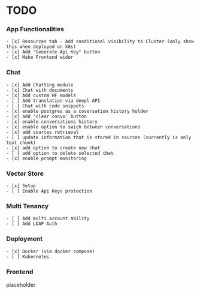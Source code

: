 # TODO

### App Functionalities
    - [x] Resources tab - Add conditional visibility to Cluster (only show this when deployed on k8s)
    - [x] Add "Generate Api Key" button
    - [x] Make Frontend wider

### Chat
    - [x] Add Chatting module
    - [x] Chat with documents
    - [x] Add custom HF models
    - [ ] Add translation via deepl API
    - [ ] Chat with code snippets
    - [x] enable postgres as a coversation history holder
    - [x] add 'clear convo' button
    - [x] enable conversations history
    - [x] enable option to swich between conversations
    - [x] add sources retrieval
    - [ ] update information that is stored in sources (currently is only text chunk)
    - [x] add option to create new chat
    - [ ] add option to delete selected chat
    - [x] enable prompt monitoring

### Vector Store
    - [x] Setup
    - [ ] Enable Api Keys protection

### Multi Tenancy
    - [ ] Add multi account ability
    - [ ] Add LDAP Auth

### Deployment
    - [x] Docker (via docker compose)
    - [ ] Kubernetes

### Frontend
placeholder

